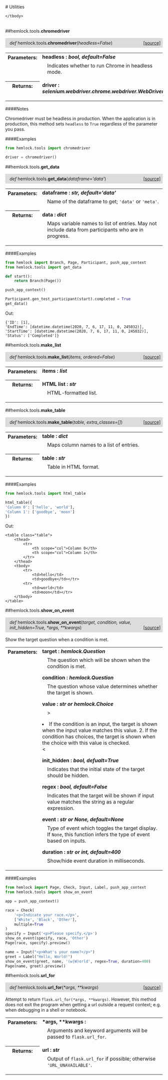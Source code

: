 <script src="https://cdn.mathjax.org/mathjax/latest/MathJax.js?config=TeX-AMS-MML_HTMLorMML" type="text/javascript"></script>

<link rel="stylesheet" href="https://assets.readthedocs.org/static/css/readthedocs-doc-embed.css" type="text/css" />

<style>
    a.src-href {
        float: right;
    }
    p.attr {
        margin-top: 0.5em;
        margin-left: 1em;
    }
    p.func-header {
        background-color: gainsboro;
        border-radius: 0.1em;
        padding: 0.5em;
        padding-left: 1em;
    }
    table.field-table {
        border-radius: 0.1em
    }
</style># Utilities

<table class="docutils field-list field-table" frame="void" rules="none">
    <col class="field-name" />
    <col class="field-body" />
    <tbody valign="top">
        
    </tbody>
</table>



##hemlock.tools.**chromedriver**

<p class="func-header">
    <i>def</i> hemlock.tools.<b>chromedriver</b>(<i>headless=False</i>) <a class="src-href" target="_blank" href="https://github.com/dsbowen/hemlock/blob/master/hemlock/tools/utils.py#L12">[source]</a>
</p>



<table class="docutils field-list field-table" frame="void" rules="none">
    <col class="field-name" />
    <col class="field-body" />
    <tbody valign="top">
        <tr class="field">
    <th class="field-name"><b>Parameters:</b></td>
    <td class="field-body" width="100%"><b>headless : <i>bool, default=False</i></b>
<p class="attr">
    Indicates whether to run Chrome in headless mode.
</p></td>
</tr>
<tr class="field">
    <th class="field-name"><b>Returns:</b></td>
    <td class="field-body" width="100%"><b>driver : <i>selenium.webdriver.chrome.webdriver.WebDriver</i></b>
<p class="attr">
    
</p></td>
</tr>
    </tbody>
</table>

####Notes

Chromedriver must be headless in production. When the application is in
production, this method sets `headless` to `True` regardless of the
parameter you pass.

####Examples

```python
from hemlock.tools import chromedriver

driver = chromedriver()
```

##hemlock.tools.**get_data**

<p class="func-header">
    <i>def</i> hemlock.tools.<b>get_data</b>(<i>dataframe='data'</i>) <a class="src-href" target="_blank" href="https://github.com/dsbowen/hemlock/blob/master/hemlock/tools/utils.py#L50">[source]</a>
</p>



<table class="docutils field-list field-table" frame="void" rules="none">
    <col class="field-name" />
    <col class="field-body" />
    <tbody valign="top">
        <tr class="field">
    <th class="field-name"><b>Parameters:</b></td>
    <td class="field-body" width="100%"><b>dataframe : <i>str, default='data'</i></b>
<p class="attr">
    Name of the dataframe to get; <code>'data'</code> or <code>'meta'</code>.
</p></td>
</tr>
<tr class="field">
    <th class="field-name"><b>Returns:</b></td>
    <td class="field-body" width="100%"><b>data : <i>dict</i></b>
<p class="attr">
    Maps variable names to list of entries. May not include data from participants who are in progress.
</p></td>
</tr>
    </tbody>
</table>

####Examples

```python
from hemlock import Branch, Page, Participant, push_app_context
from hemlock.tools import get_data

def start():
    return Branch(Page())

push_app_context()

Participant.gen_test_participant(start).completed = True
get_data()
```

Out:

```
{'ID': [1],
'EndTime': [datetime.datetime(2020, 7, 6, 17, 11, 0, 245032)],
'StartTime': [datetime.datetime(2020, 7, 6, 17, 11, 0, 245032)],
'Status': ['Completed']}
```

##hemlock.tools.**make_list**

<p class="func-header">
    <i>def</i> hemlock.tools.<b>make_list</b>(<i>items, ordered=False</i>) <a class="src-href" target="_blank" href="https://github.com/dsbowen/hemlock/blob/master/hemlock/tools/utils.py#L90">[source]</a>
</p>



<table class="docutils field-list field-table" frame="void" rules="none">
    <col class="field-name" />
    <col class="field-body" />
    <tbody valign="top">
        <tr class="field">
    <th class="field-name"><b>Parameters:</b></td>
    <td class="field-body" width="100%"><b>items : <i>list</i></b>
<p class="attr">
    
</p></td>
</tr>
<tr class="field">
    <th class="field-name"><b>Returns:</b></td>
    <td class="field-body" width="100%"><b>HTML list : <i>str</i></b>
<p class="attr">
    HTML-formatted list.
</p></td>
</tr>
    </tbody>
</table>



##hemlock.tools.**make_table**

<p class="func-header">
    <i>def</i> hemlock.tools.<b>make_table</b>(<i>table, extra_classes=[]</i>) <a class="src-href" target="_blank" href="https://github.com/dsbowen/hemlock/blob/master/hemlock/tools/utils.py#L106">[source]</a>
</p>



<table class="docutils field-list field-table" frame="void" rules="none">
    <col class="field-name" />
    <col class="field-body" />
    <tbody valign="top">
        <tr class="field">
    <th class="field-name"><b>Parameters:</b></td>
    <td class="field-body" width="100%"><b>table : <i>dict</i></b>
<p class="attr">
    Maps column names to a list of entries.
</p></td>
</tr>
<tr class="field">
    <th class="field-name"><b>Returns:</b></td>
    <td class="field-body" width="100%"><b>table : <i>str</i></b>
<p class="attr">
    Table in HTML format.
</p></td>
</tr>
    </tbody>
</table>

####Examples

```python
from hemlock.tools import html_table

html_table({
'Column 0': ['hello', 'world'],
'Column 1': ['goodbye', 'moon']
})
```

Out:

```
<table class="table">
    <thead>
        <tr>
            <th scope="col">Column 0</th>
            <th scope="col">Column 1</th>
        </tr>
    </thead>
    <tbody>
        <tr>
            <td>hello</td>
            <td>goodbye</td></tr>
        <tr>
            <td>world</td>
            <td>moon</td></tr>
    </tbody>
</table>
```

##hemlock.tools.**show_on_event**

<p class="func-header">
    <i>def</i> hemlock.tools.<b>show_on_event</b>(<i>target, condition, value, init_hidden=True, *args, **kwargs</i>) <a class="src-href" target="_blank" href="https://github.com/dsbowen/hemlock/blob/master/hemlock/tools/utils.py#L168">[source]</a>
</p>

Show the target question when a condition is met.

<table class="docutils field-list field-table" frame="void" rules="none">
    <col class="field-name" />
    <col class="field-body" />
    <tbody valign="top">
        <tr class="field">
    <th class="field-name"><b>Parameters:</b></td>
    <td class="field-body" width="100%"><b>target : <i>hemlock.Question</i></b>
<p class="attr">
    The question which will be shown when the condition is met.
</p>
<b>condition : <i>hemlock.Question</i></b>
<p class="attr">
    The question whose value determines whether the target is shown.
</p>
<b>value : <i>str or hemlock.Choice</i></b>
<p class="attr">
    >
<li>If the condition is an input, the target is shown when the input value matches this value. 2. If the condition has choices, the target is shown when the choice with this value is checked.</li>
<
</p>
<b>init_hidden : <i>bool, defualt=True</i></b>
<p class="attr">
    Indicates that the initial state of the target should be hidden.
</p>
<b>regex : <i>bool, default=False</i></b>
<p class="attr">
    Indicates that the target will be shown if input value matches the string as a regular expression.
</p>
<b>event : <i>str or None, default=None</i></b>
<p class="attr">
    Type of event which toggles the target display. If <code>None</code>, this function infers the type of event based on inputs.
</p>
<b>duration : <i>str or int, default=400</i></b>
<p class="attr">
    Show/hide event duration in milliseconds.
</p></td>
</tr>
    </tbody>
</table>

####Examples

```python
from hemlock import Page, Check, Input, Label, push_app_context
from hemlock.tools import show_on_event

app = push_app_context()

race = Check(
    '<p>Indicate your race.</p>',
    ['White', 'Black', 'Other'],
    multiple=True
)
specify = Input('<p>Please specify.</p>')
show_on_event(specify, race, 'Other')
Page(race, specify).preview()
```

```python
name = Input("<p>What's your name?</p>")
greet = Label("Hello, World!")
show_on_event(greet, name, '(w|W)orld', regex=True, duration=400)
Page(name, greet).preview()
```

##hemlock.tools.**url_for**

<p class="func-header">
    <i>def</i> hemlock.tools.<b>url_for</b>(<i>*args, **kwargs</i>) <a class="src-href" target="_blank" href="https://github.com/dsbowen/hemlock/blob/master/hemlock/tools/utils.py#L293">[source]</a>
</p>

Attempt to return `flask.url_for(*args, **kwargs)`. However, this method
does not exit the program when getting a url outside a request context;
e.g. when debugging in a shell or notebook.

<table class="docutils field-list field-table" frame="void" rules="none">
    <col class="field-name" />
    <col class="field-body" />
    <tbody valign="top">
        <tr class="field">
    <th class="field-name"><b>Parameters:</b></td>
    <td class="field-body" width="100%"><b>*args, **kwargs : <i></i></b>
<p class="attr">
    Arguments and keyword arguments will be passed to <code>flask.url_for</code>.
</p></td>
</tr>
<tr class="field">
    <th class="field-name"><b>Returns:</b></td>
    <td class="field-body" width="100%"><b>url : <i>str</i></b>
<p class="attr">
    Output of <code>flask.url_for</code> if possible; otherwise <code>'URL_UNAVAILABLE'</code>.
</p></td>
</tr>
    </tbody>
</table>

